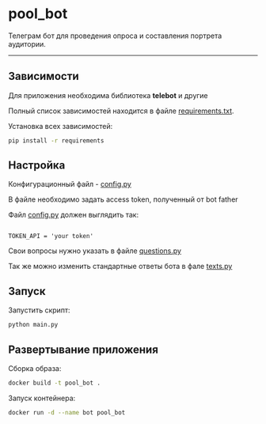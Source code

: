 # pool_bot

Телеграм бот для проведения опроса и составления портрета аудитории.

---

## Зависимости

Для приложения необходима библиотека **telebot** и другие

Полный список зависимостей находится в файле [requirements.txt](requirements.txt).

Установка всех зависимостей: 

``` bash
pip install -r requirements
```

## Настройка

Конфигурационный файл - [сonfig.py](config.py)

В файле необходимо задать aсcess token, полученный от bot father

Файл [сonfig.py](config.py) должен выглядить так:

```

TOKEN_API = 'your token'

```

Свои вопросы нужно указать в файле [questions.py](survey/questions.py)

Так же можно изменить стандартные ответы бота в фале [texts.py](survey/texts.py)

## Запуск

Запустить скрипт:

``` bash
python main.py
```

## Развертывание приложения

Сборка образа: 

``` bash
docker build -t pool_bot .
```

Запуск контейнера: 

``` bash
docker run -d --name bot pool_bot
```